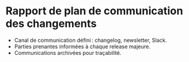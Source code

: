 # Rapport de plan de communication des changements

- Canal de communication défini : changelog, newsletter, Slack.
- Parties prenantes informées à chaque release majeure.
- Communications archivées pour traçabilité.